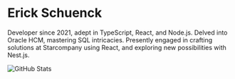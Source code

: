 # Erick Schuenck

Developer since 2021, adept in TypeScript, React, and Node.js. Delved into Oracle HCM, mastering SQL intricacies. Presently engaged in crafting solutions at Starcompany using React, and exploring new possibilities with Nest.js.

![GitHub Stats](https://img.shields.io/badge/GitHub-Stats-green?logo=github&style=for-the-badge&link=https://github.com/ErickSchuenck)
